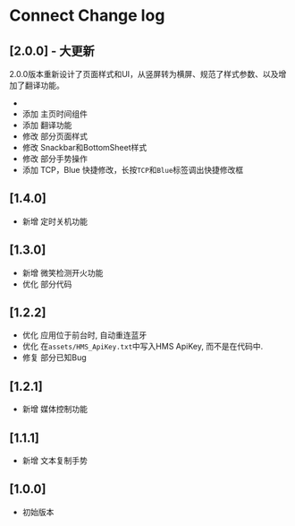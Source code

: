 # Connect Change log

## [2.0.0] - 大更新

2.0.0版本重新设计了页面样式和UI，从竖屏转为横屏、规范了样式参数、以及增加了翻译功能。

- 
- 添加 主页时间组件
- 添加 翻译功能
- 修改 部分页面样式
- 修改 Snackbar和BottomSheet样式
- 修改 部分手势操作
- 添加 TCP，Blue 快捷修改，长按`TCP`和`Blue`标签调出快捷修改框

## [1.4.0]

- 新增 定时关机功能

## [1.3.0]

- 新增 微笑检测开火功能
- 优化 部分代码

## [1.2.2]

- 优化 应用位于前台时, 自动重连蓝牙
- 优化 在`assets/HMS_ApiKey.txt`中写入HMS ApiKey,  而不是在代码中.
- 修复 部分已知Bug

## [1.2.1]

- 新增 媒体控制功能

## [1.1.1]

- 新增 文本复制手势

## [1.0.0]

- 初始版本

